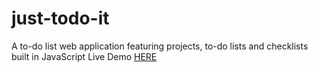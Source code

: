 # just-todo-it

A to-do list web application featuring projects, to-do lists and checklists built in JavaScript
Live Demo [HERE](https://jnuguid1.github.io/just-todo-it/)
